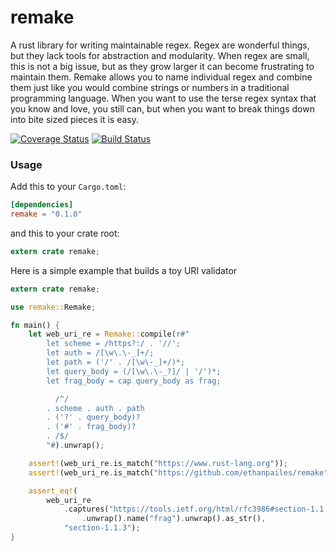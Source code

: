 
remake
======

A rust library for writing maintainable regex. Regex are wonderful
things, but they lack tools for abstraction and modularity.
When regex are small, this is not a big issue, but as they grow
larger it can become frustrating to maintain them. Remake allows
you to name individual regex and combine them just like you would
combine strings or numbers in a traditional programming language.
When you want to use the terse regex syntax that you know and love,
you still can, but when you want to break things down into bite
sized pieces it is easy.

[![Coverage Status](https://coveralls.io/repos/github/ethanpailes/remake/badge.svg?branch=master)](https://coveralls.io/github/ethanpailes/remake?branch=master)
[![Build Status](https://travis-ci.org/ethanpailes/remake.svg?branch=master)](https://travis-ci.org/ethanpailes/remake)

### Usage

Add this to your `Cargo.toml`:

```toml
[dependencies]
remake = "0.1.0"
```

and this to your crate root:

```rust
extern crate remake;
```

Here is a simple example that builds a toy URI validator

```rust
extern crate remake;

use remake::Remake;

fn main() {
    let web_uri_re = Remake::compile(r#"
        let scheme = /https?:/ . '//';
        let auth = /[\w\.\-_]+/;
        let path = ('/' . /[\w\-_]+/)*;
        let query_body = (/[\w\.\-_?]/ | '/')*;
        let frag_body = cap query_body as frag;

          /^/
        . scheme . auth . path
        . ('?' . query_body)?
        . ('#' . frag_body)?
        . /$/
        "#).unwrap();

    assert!(web_uri_re.is_match("https://www.rust-lang.org"));
    assert!(web_uri_re.is_match("https://github.com/ethanpailes/remake"));

    assert_eq!(
        web_uri_re
            .captures("https://tools.ietf.org/html/rfc3986#section-1.1.3")
                .unwrap().name("frag").unwrap().as_str(),
            "section-1.1.3");
}
```
